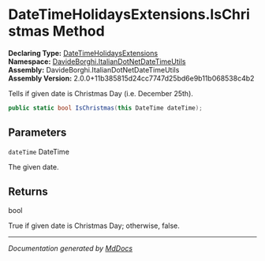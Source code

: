 ﻿<!--  
  <auto-generated>   
    The contents of this file were generated by a tool.  
    Changes to this file may be list if the file is regenerated  
  </auto-generated>   
-->

# DateTimeHolidaysExtensions.IsChristmas Method

**Declaring Type:** [DateTimeHolidaysExtensions](../index.md)  
**Namespace:** [DavideBorghi.ItalianDotNetDateTimeUtils](../../index.md)  
**Assembly:** DavideBorghi.ItalianDotNetDateTimeUtils  
**Assembly Version:** 2.0.0+11b385815d24cc7747d25bd6e9b11b068538c4b2

Tells if given date is Christmas Day (i.e. December 25th).

```csharp
public static bool IsChristmas(this DateTime dateTime);
```

## Parameters

`dateTime`  DateTime

The given date.

## Returns

bool

True if given date is Christmas Day; otherwise, false.

___

*Documentation generated by [MdDocs](https://github.com/ap0llo/mddocs)*
